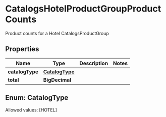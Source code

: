 

# CatalogsHotelProductGroupProductCounts

Product counts for a Hotel CatalogsProductGroup

## Properties

Name | Type | Description | Notes
------------ | ------------- | ------------- | -------------
**catalogType** | [**CatalogType**](#CatalogType) |  | 
**total** | **BigDecimal** |  | 


## Enum: CatalogType
Allowed values: [HOTEL]




